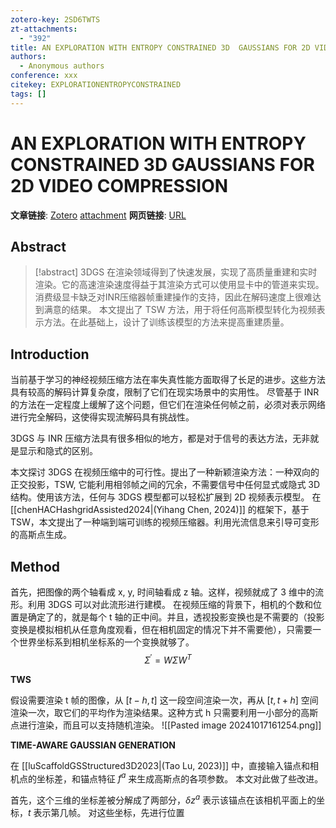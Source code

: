 ```yaml
---
zotero-key: 2SD6TWTS
zt-attachments:
  - "392"
title: AN EXPLORATION WITH ENTROPY CONSTRAINED 3D  GAUSSIANS FOR 2D VIDEO COMPRESSION
authors:
  - Anonymous authors
conference: xxx
citekey: EXPLORATIONENTROPYCONSTRAINED
tags: []
---
```

# AN EXPLORATION WITH ENTROPY CONSTRAINED 3D  GAUSSIANS FOR 2D VIDEO COMPRESSION

**文章链接**: [Zotero](zotero://select/library/items/2SD6TWTS) [attachment](file:///home/ilot/Documents/Zotero/storage/SJIND36N/_.pdf)
**网页链接**: [URL]()
## Abstract

>[!abstract]
>3DGS 在渲染领域得到了快速发展，实现了高质量重建和实时渲染。它的高速渲染速度得益于其渲染方式可以使用显卡中的管道来实现。
>消费级显卡缺乏对INR压缩器帧重建操作的支持，因此在解码速度上很难达到满意的结果。
>本文提出了 TSW 方法，用于将任何高斯模型转化为视频表示方法。在此基础上，设计了训练该模型的方法来提高重建质量。
## Introduction
当前基于学习的神经视频压缩方法在率失真性能方面取得了长足的进步。这些方法具有较高的解码计算复杂度，限制了它们在现实场景中的实用性。
尽管基于 INR 的方法在一定程度上缓解了这个问题，但它们在渲染任何帧之前，必须对表示网络进行完全解码，这使得实现流解码具有挑战性。

3DGS 与 INR 压缩方法具有很多相似的地方，都是对于信号的表达方法，无非就是显示和隐式的区别。

本文探讨 3DGS 在视频压缩中的可行性。提出了一种新颖渲染方法：一种双向的正交投影，TSW, 它能利用相邻帧之间的冗余，不需要信号中任何显式或隐式 3D 结构。使用该方法，任何与 3DGS 模型都可以轻松扩展到 2D 视频表示模型。
在 [[chenHACHashgridAssisted2024|(Yihang Chen, 2024)]] 的框架下，基于 TSW，本文提出了一种端到端可训练的视频压缩器。利用光流信息来引导可变形的高斯点生成。

## Method
首先，把图像的两个轴看成 x, y, 时间轴看成 z 轴。这样，视频就成了 3 维中的流形。利用 3DGS 可以对此流形进行建模。
在视频压缩的背景下，相机的个数和位置是确定了的，就是每个 t 轴的正中间。并且，透视投影变换也是不需要的（投影变换是模拟相机从任意角度观看，但在相机固定的情况下并不需要他），只需要一个世界坐标系到相机坐标系的一个变换就够了。
$$
\Sigma^{\prime}=W\Sigma W^{T}
$$

**TWS**

假设需要渲染 t 帧的图像，从 $[t-h,t]$ 这一段空间渲染一次，再从 $[t,t+h]$ 空间渲染一次，取它们的平均作为渲染结果。这种方式 h 只需要利用一小部分的高斯点进行渲染，而且可以支持随机渲染。
![[Pasted image 20241017161254.png]]

**TIME-AWARE GAUSSIAN GENERATION**

在 [[luScaffoldGSStructured3D2023|(Tao Lu, 2023)]] 中，直接输入锚点和相机点的坐标差，和锚点特征 $f^{a}$ 来生成高斯点的各项参数。
本文对此做了些改进。

首先，这个三维的坐标差被分解成了两部分，$\delta z^{a}$ 表示该锚点在该相机平面上的坐标，$t$ 表示第几帧。
对这些坐标，先进行位置